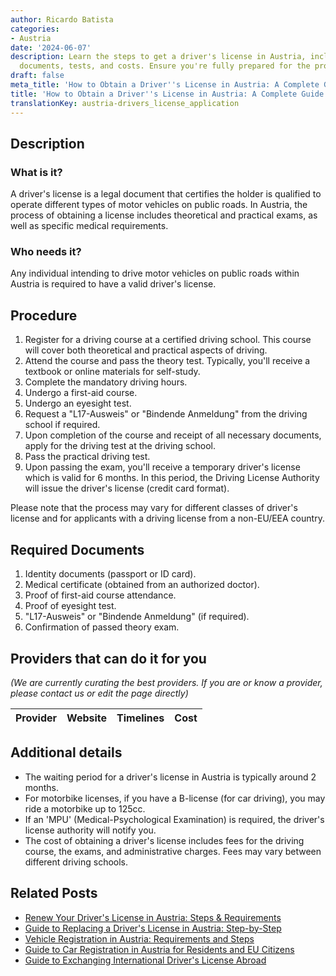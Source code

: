 ```yaml
---
author: Ricardo Batista
categories:
- Austria
date: '2024-06-07'
description: Learn the steps to get a driver's license in Austria, including required
  documents, tests, and costs. Ensure you're fully prepared for the process.
draft: false
meta_title: 'How to Obtain a Driver''s License in Austria: A Complete Guide'
title: 'How to Obtain a Driver''s License in Austria: A Complete Guide'
translationKey: austria-drivers_license_application
---
```


## Description
### What is it?
A driver's license is a legal document that certifies the holder is qualified to operate different types of motor vehicles on public roads. 
In Austria, the process of obtaining a license includes theoretical and practical exams, as well as specific medical requirements.

### Who needs it?
Any individual intending to drive motor vehicles on public roads within Austria is required to have a valid driver's license.

## Procedure
1. Register for a driving course at a certified driving school. This course will cover both theoretical and practical aspects of driving.
2. Attend the course and pass the theory test. Typically, you'll receive a textbook or online materials for self-study.   
3. Complete the mandatory driving hours.
4. Undergo a first-aid course.    
5. Undergo an eyesight test.
6. Request a "L17-Ausweis" or "Bindende Anmeldung" from the driving school if required.
7. Upon completion of the course and receipt of all necessary documents, apply for the driving test at the driving school.   
8. Pass the practical driving test.
9. Upon passing the exam, you'll receive a temporary driver's license which is valid for 6 months. In this period, the Driving License Authority will issue the driver's license (credit card format).

Please note that the process may vary for different classes of driver's license and for applicants with a driving license from a non-EU/EEA country.

## Required Documents
1. Identity documents (passport or ID card).
2. Medical certificate (obtained from an authorized doctor).
3. Proof of first-aid course attendance.
4. Proof of eyesight test.
5. "L17-Ausweis" or "Bindende Anmeldung" (if required).
6. Confirmation of passed theory exam.

## Providers that can do it for you

_(We are currently curating the best providers. If you are or know a provider, please contact us or edit the page directly)_

| Provider        |     Website     |     Timelines    |       Cost      |
| :-------------: | :-------------: |  :-------------: | :-------------: |

## Additional details
- The waiting period for a driver's license in Austria is typically around 2 months.
- For motorbike licenses, if you have a B-license (for car driving), you may ride a motorbike up to 125cc. 
- If an 'MPU' (Medical-Psychological Examination) is required, the driver's license authority will notify you.
- The cost of obtaining a driver's license includes fees for the driving course, the exams, and administrative charges. Fees may vary between different driving schools.


## Related Posts

- [Renew Your Driver's License in Austria: Steps & Requirements](https://tramitit.com/guides/austria/drivers_license_renewal/)
- [Guide to Replacing a Driver's License in Austria: Step-by-Step](https://tramitit.com/guides/austria/replacement_drivers_license_application/)
- [Vehicle Registration in Austria: Requirements and Steps](https://tramitit.com/guides/austria/vehicle_registration/)
- [Guide to Car Registration in Austria for Residents and EU Citizens](https://tramitit.com/guides/austria/car_registration_application/)
- [Guide to Exchanging International Driver's License Abroad](https://tramitit.com/guides/austria/drivers_license_exchange/)